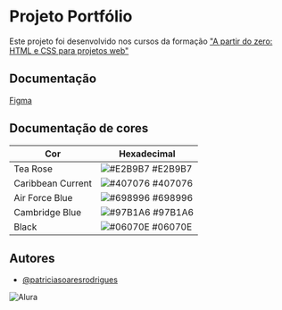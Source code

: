 # Projeto Portfólio

Este projeto foi desenvolvido nos cursos da formação ["A partir do zero: HTML e CSS para projetos web"](https://www.alura.com.br/formacao-html-css)

## Documentação

[Figma](https://www.figma.com/file/4EKKCbr5rS93RWP7kRjXIz/Portfolio---Curso-1?type=design&node-id=0%3A1&mode=dev)

## Documentação de cores

| Cor               | Hexadecimal                                                      |
| ----------------- | ---------------------------------------------------------------- |
| Tea Rose          | ![#E2B9B7](https://via.placeholder.com/10/E2B9B7?text=+) #E2B9B7 |
| Caribbean Current | ![#407076](https://via.placeholder.com/10/407076?text=+) #407076 |
| Air Force Blue    | ![#698996](https://via.placeholder.com/10/698996?text=+) #698996 |
| Cambridge Blue    | ![#97B1A6](https://via.placeholder.com/10/97B1A6?text=+) #97B1A6 |
| Black             | ![#06070E](https://via.placeholder.com/10/06070E?text=+) #06070E |

## Autores

- [@patriciasoaresrodrigues](https://github.com/patriciasoaresrodrigues)

![Alura](https://media.licdn.com/dms/image/D4D16AQENxscEj2uESQ/profile-displaybackgroundimage-shrink_200_800/0/1666029706368?e=2147483647&v=beta&t=3O7etra96lLiAxv_WywDwDB7RfXXhw2EGDuVGMgYqn0)
